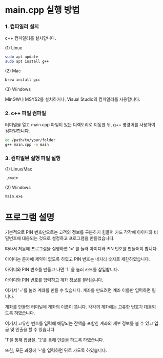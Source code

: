 # main.cpp 실행 방법

### 1. 컴파일러 설치

c++ 컴파일러를 설치합니다.

(1) Linux

```bash
sudo apt update
sudo apt install g++
```

(2) Mac

```bash
brew install gcc
```

(3) Windows

MinGW나 MSYS2를 설치하거나, Visual Studio의 컴파일러를 사용합니다.

### 2. c++ 파일 컴파일

터미널을 열고 main.cpp 파일이 있는 디렉토리로 이동한 뒤, g++ 명령어를 사용하여 컴파일합니다.

```bash
cd /path/to/your/folder
g++ main.cpp -o main
```

### 3. 컴파일된 실행 파일 실행

(1) Linux/Mac

```bash
./main
```

(2) Windows

```bash
main.exe
```

# 프로그램 설명
기본적으로 PIN 번호만으로는 고객의 정보를 구분하기 힘들어 카드 각각에 아이디와 비밀번호에 대응되는 것으로 설정하고 프로그램을 만들었습니다.

따라서 처음에 프로그램을 실행하면 '=' 를 눌러 아이디와 PIN 번호를 만들어야 합니다.

아이디는 문자에 제약이 없도록 하였고 PIN 번호는 네자리 숫자로 제한하였습니다.

아이디와 PIN 번호를 만들고 나면 '1' 을 눌러 카드를 삽입합니다.

아이디와 PIN 번호를 입력하고 계좌 정보를 불러옵니다.

여기서 '='를 눌러 계좌를 만들 수 있습니다. 계좌를 만드려면 계좌 이름만 입력하면 됩니다.

계좌를 만들면 터미널에 계좌의 이름이 뜹니다. 각각의 계좌에는 고유한 번호가 대응되도록 하였습니다. 

여기서 고유한 번호를 입력해 해당되는 잔액을 포함한 계좌의 세부 정보를 볼 수 있고 입금 및 인출을 할 수 있습니다. 

'1'을 통해 입금을, '2'를 통해 인출을 하도록 하였습니다.

또한, 모든 과정에 '-'을 입력하면 뒤로 가도록 하였습니다.
